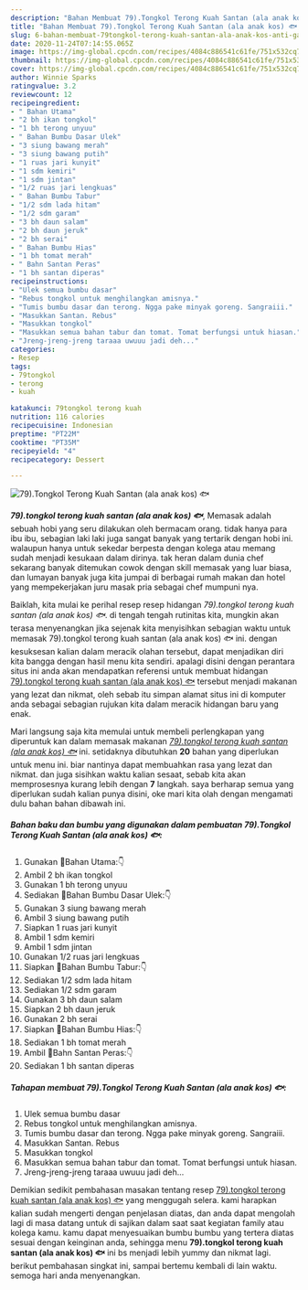```yaml
---
description: "Bahan Membuat 79).Tongkol Terong Kuah Santan (ala anak kos) 🐟, Anti Gagal"
title: "Bahan Membuat 79).Tongkol Terong Kuah Santan (ala anak kos) 🐟, Anti Gagal"
slug: 6-bahan-membuat-79tongkol-terong-kuah-santan-ala-anak-kos-anti-gagal
date: 2020-11-24T07:14:55.065Z
image: https://img-global.cpcdn.com/recipes/4084c886541c61fe/751x532cq70/79tongkol-terong-kuah-santan-ala-anak-kos-🐟-foto-resep-utama.jpg
thumbnail: https://img-global.cpcdn.com/recipes/4084c886541c61fe/751x532cq70/79tongkol-terong-kuah-santan-ala-anak-kos-🐟-foto-resep-utama.jpg
cover: https://img-global.cpcdn.com/recipes/4084c886541c61fe/751x532cq70/79tongkol-terong-kuah-santan-ala-anak-kos-🐟-foto-resep-utama.jpg
author: Winnie Sparks
ratingvalue: 3.2
reviewcount: 12
recipeingredient:
- " Bahan Utama"
- "2 bh ikan tongkol"
- "1 bh terong unyuu"
- " Bahan Bumbu Dasar Ulek"
- "3 siung bawang merah"
- "3 siung bawang putih"
- "1 ruas jari kunyit"
- "1 sdm kemiri"
- "1 sdm jintan"
- "1/2 ruas jari lengkuas"
- " Bahan Bumbu Tabur"
- "1/2 sdm lada hitam"
- "1/2 sdm garam"
- "3 bh daun salam"
- "2 bh daun jeruk"
- "2 bh serai"
- " Bahan Bumbu Hias"
- "1 bh tomat merah"
- " Bahn Santan Peras"
- "1 bh santan diperas"
recipeinstructions:
- "Ulek semua bumbu dasar"
- "Rebus tongkol untuk menghilangkan amisnya."
- "Tumis bumbu dasar dan terong. Ngga pake minyak goreng. Sangraiii."
- "Masukkan Santan. Rebus"
- "Masukkan tongkol"
- "Masukkan semua bahan tabur dan tomat. Tomat berfungsi untuk hiasan."
- "Jreng-jreng-jreng taraaa uwuuu jadi deh..."
categories:
- Resep
tags:
- 79tongkol
- terong
- kuah

katakunci: 79tongkol terong kuah 
nutrition: 116 calories
recipecuisine: Indonesian
preptime: "PT22M"
cooktime: "PT35M"
recipeyield: "4"
recipecategory: Dessert

---
```



![79).Tongkol Terong Kuah Santan (ala anak kos) 🐟](https://img-global.cpcdn.com/recipes/4084c886541c61fe/751x532cq70/79tongkol-terong-kuah-santan-ala-anak-kos-🐟-foto-resep-utama.jpg)

<b><i>79).tongkol terong kuah santan (ala anak kos) 🐟</i></b>, Memasak adalah sebuah hobi yang seru dilakukan oleh bermacam orang. tidak hanya para ibu ibu, sebagian laki laki juga sangat banyak yang tertarik dengan hobi ini. walaupun hanya untuk sekedar berpesta dengan kolega atau memang sudah menjadi kesukaan dalam dirinya. tak heran dalam dunia chef sekarang banyak ditemukan cowok dengan skill memasak yang luar biasa, dan lumayan banyak juga kita jumpai di berbagai rumah makan dan hotel yang mempekerjakan juru masak pria sebagai chef mumpuni nya.



Baiklah, kita mulai ke perihal resep resep hidangan <i>79).tongkol terong kuah santan (ala anak kos) 🐟</i>. di tengah tengah rutinitas kita, mungkin akan terasa menyenangkan jika sejenak kita menyisihkan sebagian waktu untuk memasak 79).tongkol terong kuah santan (ala anak kos) 🐟 ini. dengan kesuksesan kalian dalam meracik olahan tersebut, dapat menjadikan diri kita bangga dengan hasil menu kita sendiri. apalagi disini dengan perantara situs ini anda akan mendapatkan referensi untuk membuat hidangan <u>79).tongkol terong kuah santan (ala anak kos) 🐟</u> tersebut menjadi makanan yang lezat dan nikmat, oleh sebab itu simpan alamat situs ini di komputer anda sebagai sebagian rujukan kita dalam meracik hidangan baru yang enak.


Mari langsung saja kita memulai untuk membeli perlengkapan yang diperuntuk kan dalam memasak makanan <u><i>79).tongkol terong kuah santan (ala anak kos) 🐟</i></u> ini. setidaknya dibutuhkan <b>20</b> bahan yang diperlukan untuk menu ini. biar nantinya dapat membuahkan rasa yang lezat dan nikmat. dan juga sisihkan waktu kalian sesaat, sebab kita akan memprosesnya kurang lebih dengan <b>7</b> langkah. saya berharap semua yang diperlukan sudah kalian punya disini, oke mari kita olah dengan mengamati dulu bahan bahan dibawah ini.

<!--inarticleads1-->

##### Bahan baku dan bumbu yang digunakan dalam pembuatan 79).Tongkol Terong Kuah Santan (ala anak kos) 🐟:

1. Gunakan  🔵Bahan Utama:👇
1. Ambil 2 bh ikan tongkol
1. Gunakan 1 bh terong unyuu
1. Sediakan  🔵Bahan Bumbu Dasar Ulek:👇
1. Gunakan 3 siung bawang merah
1. Ambil 3 siung bawang putih
1. Siapkan 1 ruas jari kunyit
1. Ambil 1 sdm kemiri
1. Ambil 1 sdm jintan
1. Gunakan 1/2 ruas jari lengkuas
1. Siapkan  🔵Bahan Bumbu Tabur:👇
1. Sediakan 1/2 sdm lada hitam
1. Sediakan 1/2 sdm garam
1. Gunakan 3 bh daun salam
1. Siapkan 2 bh daun jeruk
1. Gunakan 2 bh serai
1. Siapkan  🔵Bahan Bumbu Hias:👇
1. Sediakan 1 bh tomat merah
1. Ambil  🔵Bahn Santan Peras:👇
1. Sediakan 1 bh santan diperas




<!--inarticleads2-->

##### Tahapan membuat 79).Tongkol Terong Kuah Santan (ala anak kos) 🐟:

1. Ulek semua bumbu dasar
1. Rebus tongkol untuk menghilangkan amisnya.
1. Tumis bumbu dasar dan terong. Ngga pake minyak goreng. Sangraiii.
1. Masukkan Santan. Rebus
1. Masukkan tongkol
1. Masukkan semua bahan tabur dan tomat. Tomat berfungsi untuk hiasan.
1. Jreng-jreng-jreng taraaa uwuuu jadi deh...




Demikian sedikit pembahasan masakan tentang resep <u>79).tongkol terong kuah santan (ala anak kos) 🐟</u> yang menggugah selera. kami harapkan kalian sudah mengerti dengan penjelasan diatas, dan anda dapat mengolah lagi di masa datang untuk di sajikan dalam saat saat kegiatan family atau kolega kamu. kamu dapat menyesuaikan bumbu bumbu yang tertera diatas sesuai dengan keinginan anda, sehingga menu <b>79).tongkol terong kuah santan (ala anak kos) 🐟</b> ini bs menjadi lebih yummy dan nikmat lagi. berikut pembahasan singkat ini, sampai bertemu kembali di lain waktu. semoga hari anda menyenangkan.
